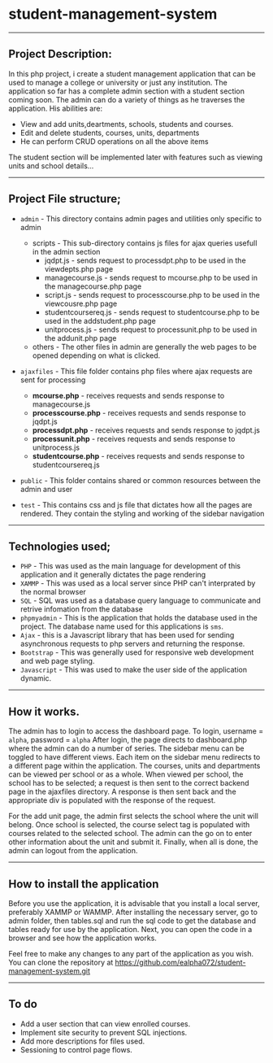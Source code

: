 # student-management-system
***
## Project Description:
In this php project, i create a student management application that can be used to manage a college or university or just any institution. The application so far has a complete admin section with a student section coming soon. The admin can do a variety of things as he traverses the application. His abilities are:
* View and add units,deartments, schools, students and courses.
* Edit and delete students, courses, units, departments
* He can perform CRUD operations on all the above items

The student section will be implemented later with features such as viewing units and school details...
***
## Project File structure;
* `admin` - This directory contains admin pages and utilities only specific to admin
    * scripts - This sub-directory contains js files for ajax queries usefull in the admin section
        * jqdpt.js - sends request to processdpt.php to be used in the viewdepts.php page
        * managecourse.js - sends request to mcourse.php to be used in the managecourse.php page
        * script.js - sends request to processcourse.php to be used in the viewcousre.php page
        * studentcoursereq.js - sends request to studentcourse.php to be used in the addstudent.php page
        * unitprocess.js - sends request to processunit.php to be used in the addunit.php page
    * others  - The other files in admin are generally the web pages to be opened depending on what is clicked.
* `ajaxfiles` - This file folder contains php files where ajax requests are sent for processing
    * **mcourse.php** - receives requests and sends response to managecourse.js
    * **processcourse.php** - receives requests and sends response to jqdpt.js
    * **processdpt.php** - receives requests and sends response to jqdpt.js
    * **processunit.php** - receives requests and sends response to unitprocess.js
    * **studentcourse.php** - receives requests and sends response to studentcoursereq.js

* `public` - This folder contains shared or common resources between the admin and user
* `test` - This contains css and js file that dictates how all the pages are rendered. They contain the styling and working of the sidebar navigation
***
## Technologies used;
* `PHP` - This was used as the main language for development of this application and it generally dictates the page rendering
* `XAMMP` - This was used as a local server since PHP can't interprated by the normal browser
* `SQL` - SQL was used as a database query language to communicate and retrive infomation from the database
* `phpmyadmin` - This is the application that holds the database used in the project. The database name used for this applications is `sms`.
* `Ajax` - this is a Javascript library that has been used for sending asynchronous requests to php servers and returning the response.
* `Bootstrap` - This was generally used for responsive web development and web page styling. 
* `Javascript` - This was used to make the user side of the application dynamic.
***
## How it works.
The admin has to login to access the dashboard page. To login, username = `alpha`, password = `alpha`
After login, the page directs to dashboard.php where the admin can do a number of series. The sidebar menu can be toggled to have different views. Each item on the sidebar menu redirects to a different page within the application. The courses, units and departments can be viewed per school or as a whole. When viewed per school, the school has to be selected; a request is then sent to the correct backend page in the ajaxfiles directory. A response is then sent back and the appropriate div is populated with the response of the request.

For the add unit page, the admin first selects the school where the unit will belong. Once school is selected, the course select tag is populated with courses related to the selected school. The admin can the go on to enter other information about the unit and submit it. 
Finally, when all is done, the admin can logout from the application.
***
## How to install the application
Before you use the application, it is advisable that you install a local server, preferably XAMMP or WAMMP.
After installing the necessary server, go to admin folder, then tables.sql and run the sql code to get the database and tables ready for use by the application. Next, you can open the code in a browser and see how the application works.

Feel free to make any changes to any part of the application as you wish.
You can clone the repository at https://github.com/ealpha072/student-management-system.git
***
## To do
* Add a user section that can view enrolled courses.
* Implement site security to prevent SQL injections.
* Add more descriptions for files used.
* Sessioning to control page flows.
